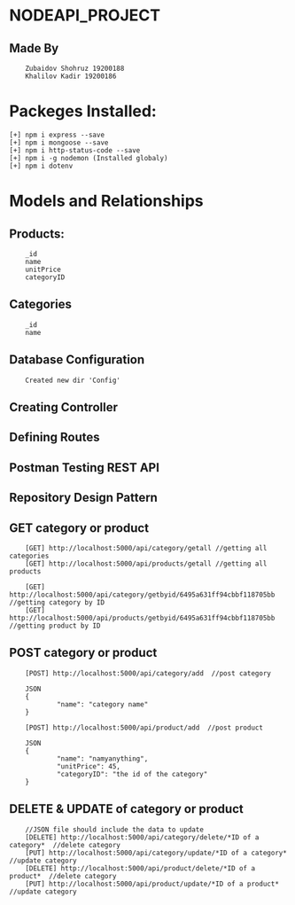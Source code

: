 # NODEAPI_PROJECT
## Made By
        Zubaidov Shohruz 19200188
        Khalilov Kadir 19200186

# Packeges Installed:

    [+] npm i express --save
    [+] npm i mongoose --save
    [+] npm i http-status-code --save
    [+] npm i -g nodemon (Installed globaly)
    [+] npm i dotenv

# Models and Relationships

##  Products:
        _id
        name
        unitPrice
        categoryID

##  Categories
        _id
        name


##  Database Configuration
        Created new dir 'Config'

##  Creating Controller
##  Defining Routes
##  Postman Testing REST API
##  Repository Design Pattern
##  GET category or product
        [GET] http://localhost:5000/api/category/getall //getting all categories
        [GET] http://localhost:5000/api/products/getall //getting all products

        [GET] http://localhost:5000/api/category/getbyid/6495a631ff94cbbf118705bb     //getting category by ID
        [GET] http://localhost:5000/api/products/getbyid/6495a631ff94cbbf118705bb     //getting product by ID

## POST category or product
        [POST] http://localhost:5000/api/category/add  //post category
        
        JSON
        {
                "name": "category name"
        }

        [POST] http://localhost:5000/api/product/add  //post product

        JSON
        {
                "name": "namyanything",
                "unitPrice": 45,
                "categoryID": "the id of the category"
        }

## DELETE & UPDATE of category or product
        //JSON file should include the data to update
        [DELETE] http://localhost:5000/api/category/delete/*ID of a category*  //delete category
        [PUT] http://localhost:5000/api/category/update/*ID of a category*  //update category
        [DELETE] http://localhost:5000/api/product/delete/*ID of a product*  //delete category
        [PUT] http://localhost:5000/api/product/update/*ID of a product*  //update category